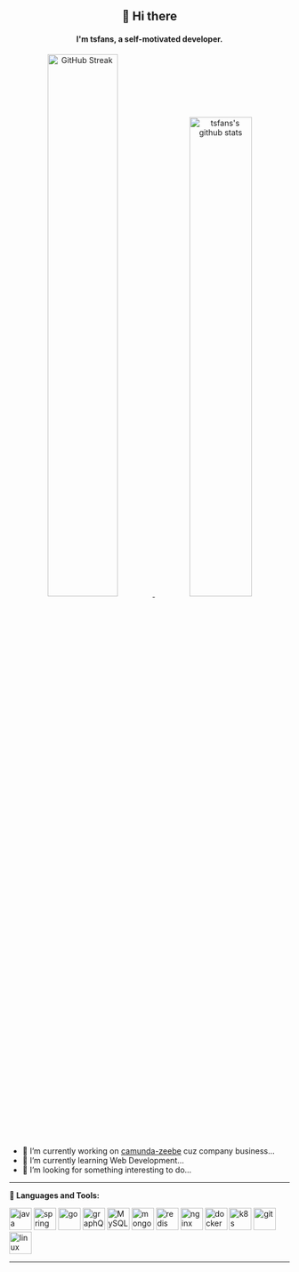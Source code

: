 <div align="center">
	<h2>👋 Hi there</h2>
	<h4>I'm tsfans, a self-motivated developer.</h4>
   	<a href="#">
		<img src="https://github-readme-streak-stats.herokuapp.com/?user=tsfans"
			alt="GitHub Streak" width="50%" />
	</a>   
   	<a href="#">
		<img src="https://github-readme-stats.vercel.app/api?username=tsfans&show_icons=true&theme=buefy"
			alt="tsfans's github stats" width="47%" />
	</a>
</div>

- 🔭 I’m currently working on [camunda-zeebe](https://github.com/camunda/zeebe) cuz company business...
- 🌱 I’m currently learning Web Development...
- 🤔 I’m looking for something interesting to do...



---

**🌈 Languages and Tools:**

<p>
<img src="https://www.vectorlogo.zone/logos/java/java-icon.svg" alt="java" width="40" height="40"/>
<img src="https://www.vectorlogo.zone/logos/springio/springio-ar21.svg" alt="spring" width="40" height="40"/>
	
<img src="https://www.vectorlogo.zone/logos/golang/golang-official.svg" alt="go" width="40" height="40"/>
<img src="https://www.vectorlogo.zone/logos/graphql/graphql-ar21.svg" alt="graphQL" width="40" height="40"/>

<img src="https://cdn.jsdelivr.net/gh/devicons/devicon/icons/mysql/mysql-original.svg" alt="MySQL" width="40" height="40"/>
<img src="https://www.vectorlogo.zone/logos/mongodb/mongodb-ar21.svg" alt="mongo" width="40" height="40"/>
<img src="https://cdn.jsdelivr.net/gh/devicons/devicon@master/icons/redis/redis-original.svg" alt="redis" width="40" height="40"/>

<img src="https://www.vectorlogo.zone/logos/nginx/nginx-icon.svg" alt="nginx" width="40" height="40"/>
<img src="https://www.vectorlogo.zone/logos/docker/docker-icon.svg" alt="docker" width="40" height="40"/>
<img src="https://www.vectorlogo.zone/logos/kubernetes/kubernetes-ar21.svg" alt="k8s" width="40" height="40"/>

<img src="https://www.vectorlogo.zone/logos/git-scm/git-scm-icon.svg" alt="git" width="40" height="40"/>
<img src="https://www.vectorlogo.zone/logos/linux/linux-icon.svg" alt="linux" width="40" height="40"/>
</p>

---
